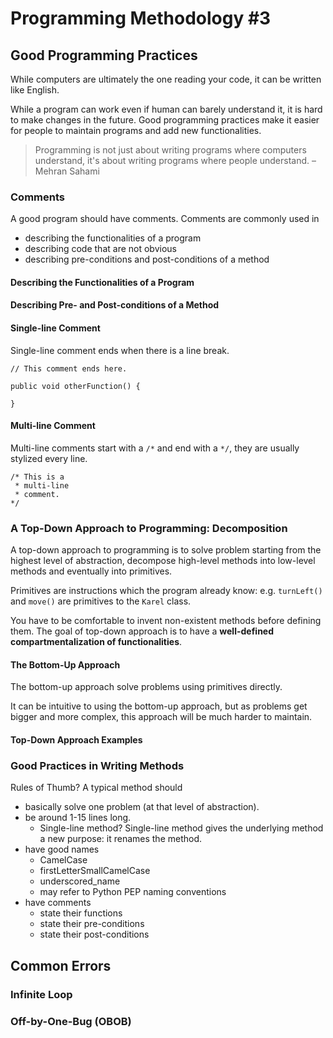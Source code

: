 # Programming Methodology #3
## Good Programming Practices
While computers are ultimately the one reading your code, it can be written like English.

While a program can work even if human can barely understand it, it is hard to make changes in the future. Good programming practices make it easier for people to maintain programs and add new functionalities.

> Programming is not just about writing programs where computers understand, it's about writing programs where people understand. – Mehran Sahami

### Comments
A good program should have comments. Comments are commonly used in
- describing the functionalities of a program
- describing code that are not obvious
- describing pre-conditions and post-conditions of a method

#### Describing the Functionalities of a Program


#### Describing Pre- and Post-conditions of a Method


#### Single-line Comment
Single-line comment ends when there is a line break.
```
// This comment ends here.

public void otherFunction() {
   
}
```

#### Multi-line Comment
Multi-line comments start with a `/*` and end with a `*/`, they are usually stylized every line.
```
/* This is a
 * multi-line
 * comment.
*/
```

### A Top-Down Approach to Programming: Decomposition
A top-down approach to programming is to solve problem starting from the highest level of abstraction, decompose high-level methods into low-level methods and eventually into primitives.

Primitives are instructions which the program already know: e.g. `turnLeft()` and `move()` are primitives to the `Karel` class.

You have to be comfortable to invent non-existent methods before defining them. The goal of top-down approach is to have a **well-defined compartmentalization of functionalities**.

#### The Bottom-Up Approach
The bottom-up approach solve problems using primitives directly.

It can be intuitive to using the bottom-up approach, but as problems get bigger and more complex, this approach will be much harder to maintain.

#### Top-Down Approach Examples


### Good Practices in Writing Methods
Rules of Thumb? A typical method should
- basically solve one problem (at that level of abstraction).
- be around 1-15 lines long.
	- Single-line method? Single-line method gives the underlying method a new purpose: it renames the method.
- have good names
	- CamelCase
	- firstLetterSmallCamelCase
	- underscored_name
	- may refer to Python PEP naming conventions
- have comments
	- state their functions
	- state their pre-conditions
	- state their post-conditions

## Common Errors
### Infinite Loop


### Off-by-One-Bug (OBOB)
